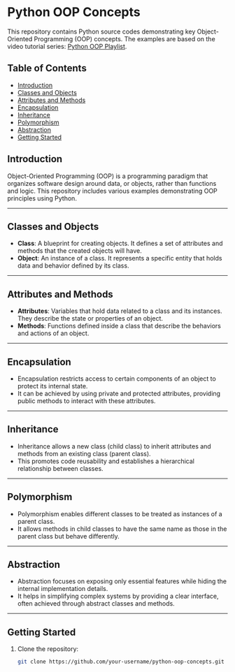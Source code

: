 # Python OOP Concepts

This repository contains Python source codes demonstrating key Object-Oriented Programming (OOP) concepts. The examples are based on the video tutorial series: [Python OOP Playlist](https://youtu.be/_uQrJ0TkZlc?si=5irV7R8L_Any_ibk).

## Table of Contents
- [Introduction](#introduction)
- [Classes and Objects](#classes-and-objects)
- [Attributes and Methods](#attributes-and-methods)
- [Encapsulation](#encapsulation)
- [Inheritance](#inheritance)
- [Polymorphism](#polymorphism)
- [Abstraction](#abstraction)
- [Getting Started](#getting-started)


## Introduction
Object-Oriented Programming (OOP) is a programming paradigm that organizes software design around data, or objects, rather than functions and logic. This repository includes various examples demonstrating OOP principles using Python.

---

## Classes and Objects
- **Class**: A blueprint for creating objects. It defines a set of attributes and methods that the created objects will have.
- **Object**: An instance of a class. It represents a specific entity that holds data and behavior defined by its class.

---

## Attributes and Methods
- **Attributes**: Variables that hold data related to a class and its instances. They describe the state or properties of an object.
- **Methods**: Functions defined inside a class that describe the behaviors and actions of an object.

---

## Encapsulation
- Encapsulation restricts access to certain components of an object to protect its internal state.
- It can be achieved by using private and protected attributes, providing public methods to interact with these attributes.

---

## Inheritance
- Inheritance allows a new class (child class) to inherit attributes and methods from an existing class (parent class).
- This promotes code reusability and establishes a hierarchical relationship between classes.

---

## Polymorphism
- Polymorphism enables different classes to be treated as instances of a parent class.
- It allows methods in child classes to have the same name as those in the parent class but behave differently.

---

## Abstraction
- Abstraction focuses on exposing only essential features while hiding the internal implementation details.
- It helps in simplifying complex systems by providing a clear interface, often achieved through abstract classes and methods.

---

## Getting Started
1. Clone the repository:
   ```bash
   git clone https://github.com/your-username/python-oop-concepts.git
